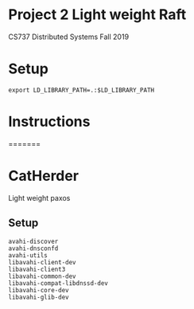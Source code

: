 # Project 2 Light weight Raft

CS737 Distributed Systems Fall 2019

# Setup

    export LD_LIBRARY_PATH=.:$LD_LIBRARY_PATH 

# Instructions
=======
# CatHerder
Light weight paxos 
## Setup 
    avahi-discover
    avahi-dnsconfd
    avahi-utils
    libavahi-client-dev
    libavahi-client3
    libavahi-common-dev
    libavahi-compat-libdnssd-dev
    libavahi-core-dev 
    libavahi-glib-dev
